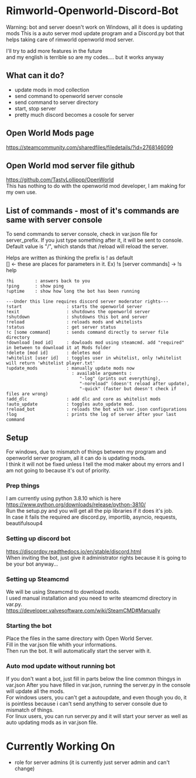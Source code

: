 # Rimworld-Openworld-Discord-Bot
Warning: bot and server doesn't work on Windows, all it does is updating mods
This is a auto server mod update program and a Discord.py bot that helps taking care of rimworld openworld mod server.     
        
I'll try to add more features in the future    
and my english is terrible so are my codes.... but it works anyway
## What can it do?
* update mods in mod collection
* send command to openworld server console
* send command to server directory
* start, stop server
* pretty much discord becomes a cosole for server

## Open World Mods page

https://steamcommunity.com/sharedfiles/filedetails/?id=2768146099

## Open World mod server file github

https://github.com/TastyLollipop/OpenWorld        
This has nothing to do with the openworld mod developer, I am making for my own use.

## List of commands - most of it's commands are same with server console
To send commands to server console, check in var.json file for server_prefix.
If you just type something after it, it will be sent to console.
Default value is "/", which stands that /reload will reload the server.

Helps are written as thinking the prefix is ! as default    
[] <- these are places for parameters in it. Ex) !s [server commands] -> !s help
```
!hi        : answers back to you
!ping      : show ping
!uptime    : show how long the bot has been running

---Under this line requires discord server moderator rights---
!start                 : starts the openworld server
!exit                  : shutdowns the openworld server
!shutdown              : shutdowns this bot and server
!reload                : reloads mods and whitelists   
!status                : get server status   
!c [some command]      : sends command directly to server file directory   
!download [mod id]     : dowloads mod using steamcmd. add "required" in between to download it at Mods folder
!delete [mod id]       : deletes mod
!whitelist [user id]   : toggles user in whitelist, only !whitelist will return 'whitelist player.txt'
!update_mods           : manually update mods now
                         : available arguments :  
                            "-log" (prints out everything), 
                            "-noreload" (doesn't reload after update),  
                            "-quick" (faster but doesn't check if files are wrong)
!add_dlc               : add dlc and core as whitelist mods
!auto_update           : toggles auto_update mod.
!reload_bot            : reloads the bot with var.json configurations
!log                   : prints the log of server after your last command                 
```

## Setup
For windows, due to mismatch of things between my program and openworld server program, all it can do is updating mods.      
I think it will not be fixed unless I tell the mod maker about my errors and I am not going to because it's out of priority.      
### Prep things
I am currently using python 3.8.10 which is here https://www.python.org/downloads/release/python-3810/          
Run the setup.py and you will get all the pip libraries if it does it's job.        
In case it fails the required are discord.py, importlib, asyncio, requests, beautifulsoup4     

### Setting up discord bot
https://discordpy.readthedocs.io/en/stable/discord.html     
When inviting the bot, just give it administrator rights because it is going to be your bot anyway...

### Setting up Steamcmd
We will be using Steamcmd to download mods.   
I used manual installation and you need to write steamcmd directory in var.py.    
https://developer.valvesoftware.com/wiki/SteamCMD#Manually    

### Starting the bot
Place the files in the same directory with Open World Server.    
Fill in the var.json file whith your informations.    
Then run the bot. It will automatically start the server with it.     

### Auto mod update without running bot
If you don't want a bot, just fill in parts below the line common thingys in var.json
After you have filled in var.json, running the server.py in the console will update all the mods.      
For windows users, you can't get a autoupdate, and even though you do, it is pointless because i can't send anything to server console due to mismatch of things.      
For linux users, you can run server.py and it will start your server as well as auto updating mods as in var.json file.

# Currently Working On
* role for server admins (it is currently just server admin and can't change)

